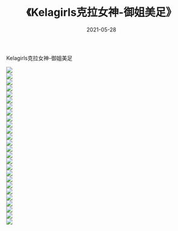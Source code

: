 ﻿---
layout: post
title:  《Kelagirls克拉女神-御姐美足》
date:   2021-05-28
img: http://img.660000.xyz/Sharelink/网络美图/2021/Kelagirls克拉女神-御姐美足/000.jpg
categories: [美女, 清纯, 唯美]
---

Kelagirls克拉女神-御姐美足

  ![](http://img.660000.xyz/Sharelink/网络美图/2021/Kelagirls克拉女神-御姐美足/001.jpg) <br> ![](http://img.660000.xyz/Sharelink/网络美图/2021/Kelagirls克拉女神-御姐美足/002.jpg) <br> ![](http://img.660000.xyz/Sharelink/网络美图/2021/Kelagirls克拉女神-御姐美足/003.jpg) <br> ![](http://img.660000.xyz/Sharelink/网络美图/2021/Kelagirls克拉女神-御姐美足/004.jpg) <br> ![](http://img.660000.xyz/Sharelink/网络美图/2021/Kelagirls克拉女神-御姐美足/005.jpg) <br> ![](http://img.660000.xyz/Sharelink/网络美图/2021/Kelagirls克拉女神-御姐美足/006.jpg) <br> ![](http://img.660000.xyz/Sharelink/网络美图/2021/Kelagirls克拉女神-御姐美足/007.jpg) <br> ![](http://img.660000.xyz/Sharelink/网络美图/2021/Kelagirls克拉女神-御姐美足/008.jpg) <br> ![](http://img.660000.xyz/Sharelink/网络美图/2021/Kelagirls克拉女神-御姐美足/009.jpg) <br> ![](http://img.660000.xyz/Sharelink/网络美图/2021/Kelagirls克拉女神-御姐美足/010.jpg) <br> ![](http://img.660000.xyz/Sharelink/网络美图/2021/Kelagirls克拉女神-御姐美足/011.jpg) <br> ![](http://img.660000.xyz/Sharelink/网络美图/2021/Kelagirls克拉女神-御姐美足/012.jpg) <br> ![](http://img.660000.xyz/Sharelink/网络美图/2021/Kelagirls克拉女神-御姐美足/013.jpg) <br> ![](http://img.660000.xyz/Sharelink/网络美图/2021/Kelagirls克拉女神-御姐美足/014.jpg) <br> ![](http://img.660000.xyz/Sharelink/网络美图/2021/Kelagirls克拉女神-御姐美足/015.jpg) <br> ![](http://img.660000.xyz/Sharelink/网络美图/2021/Kelagirls克拉女神-御姐美足/016.jpg) <br> ![](http://img.660000.xyz/Sharelink/网络美图/2021/Kelagirls克拉女神-御姐美足/017.jpg) <br> ![](http://img.660000.xyz/Sharelink/网络美图/2021/Kelagirls克拉女神-御姐美足/018.jpg) <br> ![](http://img.660000.xyz/Sharelink/网络美图/2021/Kelagirls克拉女神-御姐美足/019.jpg) <br> ![](http://img.660000.xyz/Sharelink/网络美图/2021/Kelagirls克拉女神-御姐美足/020.jpg) <br> ![](http://img.660000.xyz/Sharelink/网络美图/2021/Kelagirls克拉女神-御姐美足/021.jpg) <br> ![](http://img.660000.xyz/Sharelink/网络美图/2021/Kelagirls克拉女神-御姐美足/022.jpg) <br> ![](http://img.660000.xyz/Sharelink/网络美图/2021/Kelagirls克拉女神-御姐美足/023.jpg) <br> ![](http://img.660000.xyz/Sharelink/网络美图/2021/Kelagirls克拉女神-御姐美足/024.jpg) <br> ![](http://img.660000.xyz/Sharelink/网络美图/2021/Kelagirls克拉女神-御姐美足/025.jpg) <br> ![](http://img.660000.xyz/Sharelink/网络美图/2021/Kelagirls克拉女神-御姐美足/026.jpg) <br>